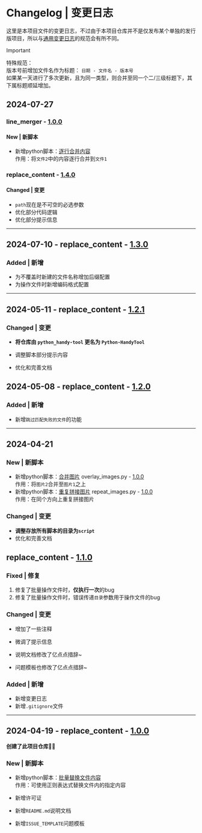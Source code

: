 # Changelog | 变更日志

这里是本项目文件的变更日志，不过由于本项目仓库并不是仅发布某个单独的发行版项目，所以与[通用变更日志](https://common-changelog.org)的规范会有所不同。

> [!IMPORTANT]
> 特殊规范：  
> 版本号前增加文件名作为标题： `日期 - 文件名 - 版本号`  
> 如果某一天进行了多次更新，且为同一类型，则合并至同一个二/三级标题下，其下属标题顺延增加。

## 2024-07-27
### line_merger - [1.0.0](https://github.com/guobao2333/Python-HandyTool/commit/433b5bd)
#### New | 新脚本

+ 新增python脚本：[逐行合并内容](script/FileEditer/line_merger.py)  
  作用：将`文件2`中的内容逐行合并到`文件1`

### replace_content - [1.4.0](https://github.com/guobao2333/Python-HandyTool/commit/433b5bd)
#### Changed | 变更

* `path`现在是不可空的必选参数
* 优化部分代码逻辑
* 优化部分提示信息

---
## 2024-07-10 - replace_content - [1.3.0](https://github.com/guobao2333/Python-HandyTool/commit/4065ada)
### Added | 新增

+ 为不覆盖时新建的文件名称增加后缀配置
+ 为操作文件时新增编码格式配置

---
## 2024-05-11 - replace_content - [1.2.1](https://github.com/guobao2333/Python-HandyTool/commit/39497da)
### Changed | 变更

* **将仓库由 `python_handy-tool` 更名为 `Python-HandyTool`**

* 调整脚本部分提示内容
* 优化和完善文档

## 2024-05-08 - replace_content - [1.2.0](https://github.com/guobao2333/Python-HandyTool/commit/56cff86)
### Added | 新增

+ 新增`跳过匹配失败的文件`的功能

---
## 2024-04-21
### New | 新脚本

+ 新增python脚本：[合并图片](script/ImageEditer/overlay_images.py) overlay_images.py - [1.0.0](https://github.com/guobao2333/Python-HandyTool/commit/b929ef7)  
  作用：将`图片2`合并至`图片1`之上
+ 新增python脚本：[重复拼接图片](script/ImageEditer/repeat_images.py) repeat_images.py - [1.0.0](https://github.com/guobao2333/Python-HandyTool/commit/b929ef7)  
  作用：在同个方向上重复拼接图片

### Changed | 变更

* **调整存放所有脚本的目录为`script`**
* 优化和完善文档

## replace_content - [1.1.0](https://github.com/guobao2333/Python-HandyTool/commit/1e862b8)
### Fixed | 修复

1. 修复了批量操作文件时，**仅执行一次**的bug
2. 修复了批量操作文件时，错误传递`目录`参数用于操作文件的bug

### Changed | 变更

* 增加了一些注释
* 微调了提示信息

* 说明文档修改了亿点点措辞~
* 问题模板也修改了亿点点措辞~

### Added | 新增

* 新增变更日志
* 新增`.gitignore`文件

---
## 2024-04-19 - replace_content - [1.0.0](https://github.com/guobao2333/Python-HandyTool/commit/c0c63d5)
**创建了此项目仓库**👍🏻
### New | 新脚本

+ 新增python脚本：[批量替换文件内容](script/FileEditer/replace_content.py)  
  作用：可使用正则表达式替换文件内的指定内容

+ 新增许可证
+ 新增`README.md`说明文档
+ 新增`ISSUE_TEMPLATE`问题模板
